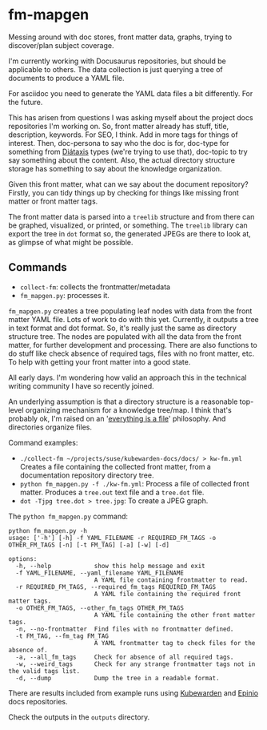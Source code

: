 # fm-mapgen

Messing around with doc stores, front matter data, graphs,
trying to discover/plan subject coverage.

I'm currently working with Docusaurus repositories,
but should be applicable to others.
The data collection is just querying a tree of documents to produce a YAML file.

For asciidoc you need to generate the YAML data files a bit differently.
For the future.

This has arisen from questions I was asking myself about the project docs repositories I'm working on.
So, front matter already has stuff, title, description, keywords.
For SEO, I think.
Add in more tags for things of interest.
Then, doc-persona to say who the doc is for,
doc-type for something from [Diátaxis](https://diataxis.fr) types (we're trying to use that),
doc-topic to try say something about the content.
Also, the actual directory structure storage has something to say about the knowledge organization.

Given this front matter, what can we say about the document repository? Firstly, you can tidy things up by checking for things like missing front matter or front matter tags.

The front matter data is parsed into a `treelib` structure and from there can be graphed, visualized, or printed, or something.
The `treelib` library can export the tree in `dot` format so, the generated JPEGs are there to look at, as glimpse of what might be possible.

## Commands

- `collect-fm`: collects the frontmatter/metadata
- `fm_mapgen.py`: processes it.

`fm_mapgen.py` creates a tree populating leaf nodes with data from the front matter YAML file.
Lots of work to do with this yet.
Currently, it outputs a tree in text format and dot format.
So, it's really just the same as directory structure tree.
The nodes are populated with all the data from the front matter, for
further development and processing.
There are also functions to do stuff like check absence of required tags,
files with no front matter, etc.
To help with getting your front matter into a good state.

All early days.
I'm wondering how valid an approach this in the technical writing community I have so recently joined.

An underlying assumption is that a directory structure is a reasonable
top-level organizing mechanism for a knowledge tree/map.
I think that's probably ok, I'm raised on an '[everything is a file](https://en.wikipedia.org/wiki/Everything_is_a_file)' philosophy.
And directories organize files.

Command examples:

- `./collect-fm ~/projects/suse/kubewarden-docs/docs/ > kw-fm.yml`
Creates a file containing the collected front matter,
from a documentation repository directory tree.
- `python fm_mapgen.py -f ./kw-fm.yml`:
Process a file of collected front matter.
Produces a `tree.out` text file and a `tree.dot` file.
- `dot -Tjpg tree.dot > tree.jpg`:
To create a JPEG graph.

The `python fm_mapgen.py` command:

```console
python fm_mapgen.py -h
usage: ['-h'] [-h] -f YAML_FILENAME -r REQUIRED_FM_TAGS -o OTHER_FM_TAGS [-n] [-t FM_TAG] [-a] [-w] [-d]

options:
  -h, --help            show this help message and exit
  -f YAML_FILENAME, --yaml_filename YAML_FILENAME
                        A YAML file containing frontmatter to read.
  -r REQUIRED_FM_TAGS, --required_fm_tags REQUIRED_FM_TAGS
                        A YAML file containing the required front matter tags.
  -o OTHER_FM_TAGS, --other_fm_tags OTHER_FM_TAGS
                        A YAML file containing the other front matter tags.
  -n, --no-frontmatter  Find files with no frontmatter defined.
  -t FM_TAG, --fm_tag FM_TAG
                        A YAML frontmatter tag to check files for the absence of.
  -a, --all_fm_tags     Check for absence of all required tags.
  -w, --weird_tags      Check for any strange frontmatter tags not in the valid tags list.
  -d, --dump            Dump the tree in a readable format.
```

There are results included from example runs using
[Kubewarden](https://github.com/kubewarden/docs) and
[Epinio](https://github.com/epinio/docs) docs repositories.

Check the outputs in the `outputs` directory.
